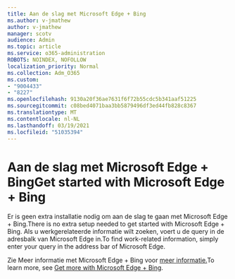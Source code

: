 ```yaml
---
title: Aan de slag met Microsoft Edge + Bing
ms.author: v-jmathew
author: v-jmathew
manager: scotv
audience: Admin
ms.topic: article
ms.service: o365-administration
ROBOTS: NOINDEX, NOFOLLOW
localization_priority: Normal
ms.collection: Adm_O365
ms.custom:
- "9004433"
- "8227"
ms.openlocfilehash: 9130a20f36ae7631f6f72b55cdc5b341aaf51225
ms.sourcegitcommit: c08bed4071baa3bb5879496df3ed44fb828c8367
ms.translationtype: MT
ms.contentlocale: nl-NL
ms.lasthandoff: 03/19/2021
ms.locfileid: "51035394"
---
```

# <a name="get-started-with-microsoft-edge--bing"></a><span data-ttu-id="ff85f-102">Aan de slag met Microsoft Edge + Bing</span><span class="sxs-lookup"><span data-stu-id="ff85f-102">Get started with Microsoft Edge + Bing</span></span>

<span data-ttu-id="ff85f-103">Er is geen extra installatie nodig om aan de slag te gaan met Microsoft Edge + Bing.</span><span class="sxs-lookup"><span data-stu-id="ff85f-103">There is no extra setup needed to get started with Microsoft Edge + Bing.</span></span> <span data-ttu-id="ff85f-104">Als u werkgerelateerde informatie wilt zoeken, voert u de query in de adresbalk van Microsoft Edge in.</span><span class="sxs-lookup"><span data-stu-id="ff85f-104">To find work-related information, simply enter your query in the address bar of Microsoft Edge.</span></span>

<span data-ttu-id="ff85f-105">Zie Meer informatie met Microsoft Edge + Bing voor [meer informatie.](https://go.microsoft.com/fwlink/?linkid=2152963)</span><span class="sxs-lookup"><span data-stu-id="ff85f-105">To learn more, see [Get more with Microsoft Edge + Bing](https://go.microsoft.com/fwlink/?linkid=2152963).</span></span>
